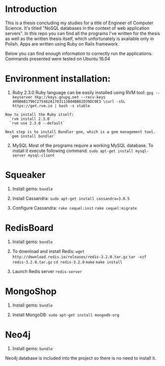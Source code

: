 # Introduction
This is a thesis concluding my studies for a title of Engineer of Computer Science. It's titled
"NoSQL databases in the context of web application servers". In this repo you can find all the
programs I've written for the thesis as well as the written thesis itself, which unfortunately is available
only in Polish. Apps are written using Ruby on Rails framework.

Below you can find enough information to correctly run the applications.
Commands presented were tested on Ubuntu 16.04

# Environment installation:
  1. Ruby 2.3.0
    Ruby language can be easily installed using RVM tool:
      `gpg --keyserver hkp://keys.gnupg.net --recv-keys 409B6B1796C275462A1703113804BB82D39DC0E3
      \curl -sSL https://get.rvm.io | bash -s stable`

    Now to install the Ruby itself:
      `rvm install 2.3.0`
      `rvm use 2.3.0 --default`

    Next step is to install Bundler gem, which is a gem management tool.
      `gem install bundler`

  2. MySQL
    Most of the programs require a working MySQL database. To install it execute following command:
      `sudo apt-get install mysql-server mysql-client`

# Squeaker

  1. Install gems:
    `bundle`

  2. Install Cassandra:
    `sudo apt-get install cassandra=3.0.5`

  3. Configure Cassandra:
    `rake cequel:init`
    `rake cequel:migrate`

# RedisBoard

  1. Install gems:
    `bundle`

  2. To download and install Redis:
    `wget http://download.redis.io/releases/redis-3.2.0.tar.gz`
    `tar -xzf redis-3.2.0.tar.gz`
    `cd redis-3.2.0`
    `make`
    `make install`

  3. Launch Redis server
    `redis-server`

# MongoShop

  1. Install gems:
    `bundle`

  2. Install MongoDB:
    `sudo apt-get install mongodb-org`

# Neo4j

  1. Install gems:
    `bundle`

  Neo4j database is included into the project so there is no need to install it.
